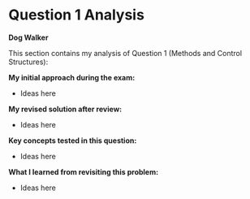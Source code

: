 # Question 1 Analysis

**Dog Walker**

This section contains my analysis of Question 1 (Methods and Control Structures):

**My initial approach during the exam:**
- Ideas here

**My revised solution after review:**
- Ideas here

**Key concepts tested in this question:**
- Ideas here

**What I learned from revisiting this problem:**
- Ideas here
